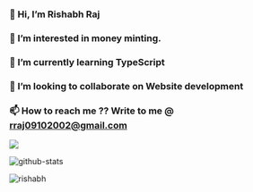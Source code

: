 
### 👋 Hi, I’m Rishabh Raj
### 👀 I’m interested in money minting.
### 🌱 I’m currently learning TypeScript
### 💞️ I’m looking to collaborate on Website development
### 📫 How to reach me ?? Write to me @ rraj09102002@gmail.com


<p> 
    <img src="https://media.githubusercontent.com/media/janleigh/wallpapers/master/Anime/dualchrome-crane.png">
</p>

<!---
aerraj/aerraj is a ✨ special ✨ repository because its `README.md` (this file) appears on your GitHub profile.
You can click the Preview link to take a look at your changes.
--->

<div style="display=flex;">
<p><img src="https://github-readme-streak-stats.herokuapp.com/?user=aerraj&theme=dark&theme=vue-dark" alt="github-stats"></p>
        <p><img src="https://github-readme-stats.vercel.app/api/top-langs?username=aerraj&show_icons=true&locale=en&layout=compact" alt="rishabh" /></p>
  </div>

